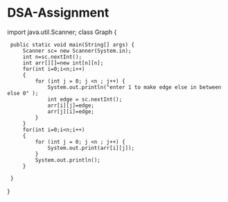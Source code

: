 # DSA-Assignment
import java.util.Scanner;
 class Graph {

     public static void main(String[] args) {
         Scanner sc= new Scanner(System.in);
         int n=sc.nextInt();
         int arr[][]=new int[n][n];
         for(int i=0;i<n;i++)
         {
             for (int j = 0; j <n ; j++) {
                 System.out.println("enter 1 to make edge else in between else 0" );
                 int edge = sc.nextInt();
                 arr[i][j]=edge;
                 arr[j][i]=edge;
             }
         }
         for(int i=0;i<n;i++)
         {
             for (int j = 0; j <n ; j++) {
                 System.out.print(arr[i][j]);
             }
             System.out.println();
         }

     }
}
